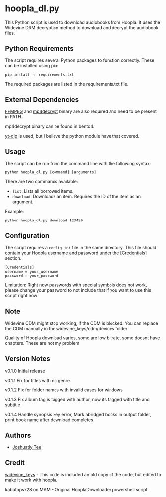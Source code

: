 # hoopla_dl.py

This Python script is used to download audiobooks from Hoopla. It uses the Widevine DRM decryption method to download and decrypt the audiobook files. 

## Python Requirements

The script requires several Python packages to function correctly. These can be installed using pip:

```pip install -r requirements.txt```

The required packages are listed in the requirements.txt file.

## External Dependencies

[FFMPEG](https://ffmpeg.org/download.html) and [mp4decrypt](http://www.bento4.com/downloads/) binary are also required and need to be present in PATH.

mp4decrypt binary can be found in bento4.

[yt-dlp](https://github.com/yt-dlp/yt-dlp#release-files) is used, but I believe the python module have that covered. 

## Usage

The script can be run from the command line with the following syntax:

```python hoopla_dl.py [command] [arguments]```

There are two commands available:

- `list`: Lists all borrowed items.
- `download`: Downloads an item. Requires the ID of the item as an argument.

Example:

```python hoopla_dl.py download 123456```

## Configuration

The script requires a `config.ini` file in the same directory. This file should contain your Hoopla username and password under the [Credentials] section.

```
[Credentials]
username = your_username
password = your_password
```

Limitation: Right now passwords with special symbols does not work, please change your password to not include that if you want to use this script right now

## Note

Widevine CDM might stop working, if the CDM is blocked. You can replace the CDM manually in the widevine_keys/cdm/devices folder

Quality of Hoopla download varies, some are low bitrate, some doesnt have chapters. These are not my problem

## Version Notes

v0.1.0 Initial release

v0.1.1 Fix for titles with no genre

v0.1.2 Fix for folder names with invalid cases for windows 

v0.1.3 Fix album tag is tagged with author, now its tagged with title and subtitle

v0.1.4 Handle synopsis key error, Mark abridged books in output folder, print book name after download completes

## Authors
 - [Joshuatly Tee](https://github.com/joshuatly)

## Credit

[widevine_keys](https://github.com/medvm/widevine_keys) - This code is included an old copy of the code, but edited to make it work with hoopla. 

kabutops728 on MAM - Original HooplaDownloader powershell script
